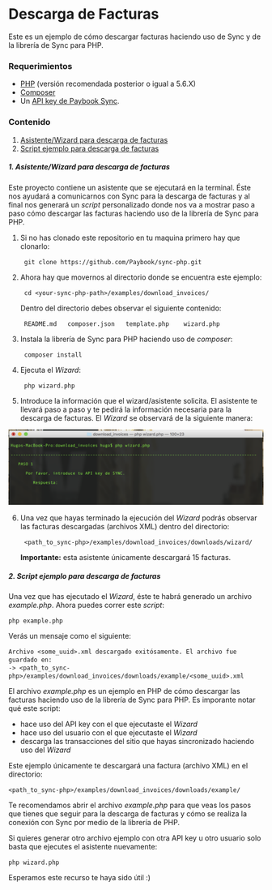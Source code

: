      
# Descarga de Facturas

Este es un ejemplo de cómo descargar facturas haciendo uso de Sync y de la librería de Sync para PHP.

### Requerimientos

- [PHP](http://php.net/) (versión recomendada posterior o igual a 5.6.X)
- [Composer](https://getcomposer.org/doc/00-intro.md)
- Un [API key de Paybook Sync](https://www.paybook.com/signup/es).

### Contenido

1. [Asistente/Wizard para descarga de facturas](#download_invoices_wizard)
2. [Script ejemplo para descarga de facturas](#download_invoices_example)

<div id='download_invoices_wizard'/>

##### 1. Asistente/Wizard para descarga de facturas

Este proyecto contiene un asistente que se ejecutará en la terminal. Éste nos ayudará a comunicarnos con Sync para la descarga de facturas y al final nos generará un *script* personalizado donde nos va a mostrar paso a paso cómo descargar las facturas haciendo uso de la librería de Sync para PHP.

1. Si no has clonado este repositorio en tu maquina primero hay que clonarlo:

		git clone https://github.com/Paybook/sync-php.git
	
2. Ahora hay que movernos al directorio donde se encuentra este ejemplo:

		cd <your-sync-php-path>/examples/download_invoices/
	
	Dentro del directorio debes observar el siguiente contenido:
		
		README.md	composer.json	template.php    wizard.php

3. Instala la librería de Sync para PHP haciendo uso de *composer*:
	
		composer install

4. Ejecuta el *Wizard*:
	
		php wizard.php

5. Introduce la información que el wizard/asistente solicita. El asistente te llevará paso a paso y te pedirá la información necesaria para la descarga de facturas. El *Wizard* se observará de la siguiente manera:

<p align="center"><img src="https://github.com/Paybook/sync-php/blob/master/examples/download_invoices/wizard.png"></p>

6. Una vez que hayas terminado la ejecución del *Wizard* podrás observar las facturas descargadas (archivos XML) dentro del directorio:

		<path_to_sync-php>/examples/download_invoices/downloads/wizard/
	
	**Importante:** esta asistente únicamente descargará 15 facturas.
	
<div id='download_invoices_example'/>

##### 2. Script ejemplo para descarga de facturas

Una vez que has ejecutado el *Wizard*, éste te habrá generado un archivo *example.php*. Ahora puedes correr este *script*:
		
	php example.php		
	
Verás un mensaje como el siguiente:
	
	Archivo <some_uuid>.xml descargado exitósamente. El archivo fue guardado en: 
	-> <path_to_sync-php>/examples/download_invoices/downloads/example/<some_uuid>.xml
   
El archivo *example.php* es un ejemplo en PHP de cómo descargar las facturas haciendo uso de la librería de Sync para PHP. Es imporante notar qué este script:
	
- hace uso del API key con el que ejecutaste el *Wizard*
- hace uso del usuario con el que ejecutaste el *Wizard*
- descarga las transacciones del sitio que hayas sincronizado haciendo uso del *Wizard*

Este ejemplo únicamente te descargará una factura (archivo XML) en el directorio:
	
	<path_to_sync-php>/examples/download_invoices/downloads/example/

Te recomendamos abrir el archivo *example.php* para que veas los pasos que tienes que seguir para la descarga de facturas y cómo se realiza la conexión con Sync por medio de la librería de PHP.

Si quieres generar otro archivo ejemplo con otra API key u otro usuario solo basta que ejecutes el asistente nuevamente:
	
	php wizard.php
	
Esperamos este recurso te haya sido útil :)













